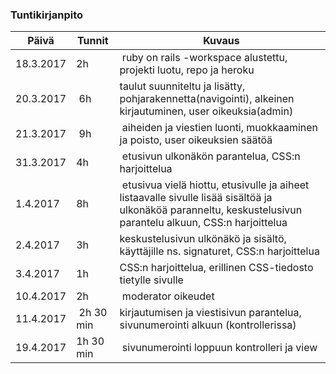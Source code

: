 ### Tuntikirjanpito

Päivä| Tunnit | Kuvaus
--------------- | ----- | ------
18.3.2017 | 2h | ruby on rails -workspace alustettu, projekti luotu, repo ja heroku
20.3.2017 | 6h | taulut suunniteltu ja lisätty, pohjarakennetta(navigointi), alkeinen kirjautuminen, user oikeuksia(admin)
21.3.2017 | 9h |  aiheiden ja viestien luonti, muokkaaminen ja poisto, user oikeuksien säätöä
31.3.2017 | 4h | etusivun ulkonäkön parantelua, CSS:n harjoittelua
1.4.2017 | 8h | etusivua vielä hiottu, etusivulle ja aiheet listaavalle sivulle lisää sisältöä ja ulkonäköä paranneltu, keskustelusivun parantelu alkuun, CSS:n harjoittelua
2.4.2017 | 3h | keskustelusivun ulkönäkö ja sisältö, käyttäjille ns. signaturet, CSS:n harjoittelua
3.4.2017 | 1h | CSS:n harjoittelua, erillinen CSS-tiedosto tietylle sivulle
10.4.2017 |2h | moderator oikeudet
11.4.2017 | 2h 30 min | kirjautumisen ja viestisivun parantelua, sivunumerointi alkuun (kontrollerissa)
19.4.2017 | 1h 30 min | sivunumerointi loppuun kontrolleri ja view
